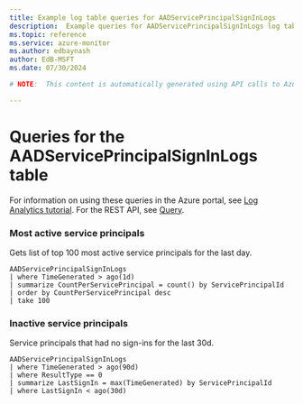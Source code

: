 ```yaml
---
title: Example log table queries for AADServicePrincipalSignInLogs
description:  Example queries for AADServicePrincipalSignInLogs log table
ms.topic: reference
ms.service: azure-monitor
ms.author: edbaynash
author: EdB-MSFT
ms.date: 07/30/2024

# NOTE:  This content is automatically generated using API calls to Azure. Any edits made on these files will be overwritten in the next run of the script. 

---
```


# Queries for the AADServicePrincipalSignInLogs table

For information on using these queries in the Azure portal, see [Log Analytics tutorial](/azure/azure-monitor/logs/log-analytics-tutorial). For the REST API, see [Query](/rest/api/loganalytics/query).


### Most active service principals  


Gets list of top 100 most active service principals for the last day.  

```query
AADServicePrincipalSignInLogs
| where TimeGenerated > ago(1d)
| summarize CountPerServicePrincipal = count() by ServicePrincipalId
| order by CountPerServicePrincipal desc
| take 100
```



### Inactive service principals  


Service principals that had no sign-ins for the last 30d.  

```query
AADServicePrincipalSignInLogs
| where TimeGenerated > ago(90d)
| where ResultType == 0
| summarize LastSignIn = max(TimeGenerated) by ServicePrincipalId
| where LastSignIn < ago(30d)
```

